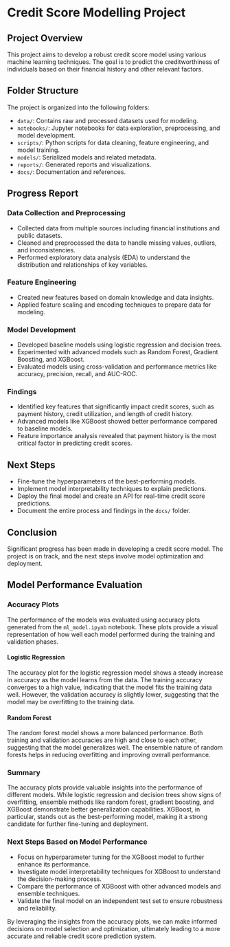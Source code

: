 # Credit Score Modelling Project

## Project Overview
This project aims to develop a robust credit score model using various machine learning techniques. The goal is to predict the creditworthiness of individuals based on their financial history and other relevant factors.

## Folder Structure
The project is organized into the following folders:

- `data/`: Contains raw and processed datasets used for modeling.
- `notebooks/`: Jupyter notebooks for data exploration, preprocessing, and model development.
- `scripts/`: Python scripts for data cleaning, feature engineering, and model training.
- `models/`: Serialized models and related metadata.
- `reports/`: Generated reports and visualizations.
- `docs/`: Documentation and references.

## Progress Report
### Data Collection and Preprocessing
- Collected data from multiple sources including financial institutions and public datasets.
- Cleaned and preprocessed the data to handle missing values, outliers, and inconsistencies.
- Performed exploratory data analysis (EDA) to understand the distribution and relationships of key variables.

### Feature Engineering
- Created new features based on domain knowledge and data insights.
- Applied feature scaling and encoding techniques to prepare data for modeling.

### Model Development
- Developed baseline models using logistic regression and decision trees.
- Experimented with advanced models such as Random Forest, Gradient Boosting, and XGBoost.
- Evaluated models using cross-validation and performance metrics like accuracy, precision, recall, and AUC-ROC.

### Findings
- Identified key features that significantly impact credit scores, such as payment history, credit utilization, and length of credit history.
- Advanced models like XGBoost showed better performance compared to baseline models.
- Feature importance analysis revealed that payment history is the most critical factor in predicting credit scores.

## Next Steps
- Fine-tune the hyperparameters of the best-performing models.
- Implement model interpretability techniques to explain predictions.
- Deploy the final model and create an API for real-time credit score predictions.
- Document the entire process and findings in the `docs/` folder.

## Conclusion
Significant progress has been made in developing a credit score model. The project is on track, and the next steps involve model optimization and deployment.
## Model Performance Evaluation

### Accuracy Plots
The performance of the models was evaluated using accuracy plots generated from the `ml_model.ipynb` notebook. These plots provide a visual representation of how well each model performed during the training and validation phases.

#### Logistic Regression
The accuracy plot for the logistic regression model shows a steady increase in accuracy as the model learns from the data. The training accuracy converges to a high value, indicating that the model fits the training data well. However, the validation accuracy is slightly lower, suggesting that the model may be overfitting to the training data.



#### Random Forest
The random forest model shows a more balanced performance. Both training and validation accuracies are high and close to each other, suggesting that the model generalizes well. The ensemble nature of random forests helps in reducing overfitting and improving overall performance.



### Summary
The accuracy plots provide valuable insights into the performance of different models. While logistic regression and decision trees show signs of overfitting, ensemble methods like random forest, gradient boosting, and XGBoost demonstrate better generalization capabilities. XGBoost, in particular, stands out as the best-performing model, making it a strong candidate for further fine-tuning and deployment.

### Next Steps Based on Model Performance
- Focus on hyperparameter tuning for the XGBoost model to further enhance its performance.
- Investigate model interpretability techniques for XGBoost to understand the decision-making process.
- Compare the performance of XGBoost with other advanced models and ensemble techniques.
- Validate the final model on an independent test set to ensure robustness and reliability.

By leveraging the insights from the accuracy plots, we can make informed decisions on model selection and optimization, ultimately leading to a more accurate and reliable credit score prediction system.